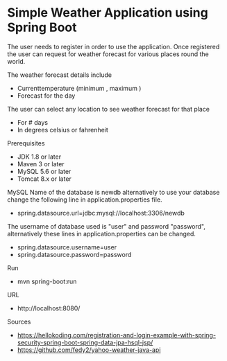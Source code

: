 # Simple Weather Application using Spring Boot
The user needs to register in order to use the application.
Once registered the user can request for weather forecast for various places round the world.

The weather forecast details include
 - Currenttemperature (minimum , maximum )
 - Forecast for the day
 
The user can select any location to see weather forecast for that place
 - For # days
 - In degrees celsius or fahrenheit
 
Prerequisites
 - JDK 1.8 or later
 - Maven 3 or later
 - MySQL 5.6 or later
 - Tomcat 8.x or later
 
MySQL
Name of the database is newdb alternatively to use your database change the following line in application.properties file.
 - spring.datasource.url=jdbc:mysql://localhost:3306/newdb

The username of database used is "user" and password "password", alternatively these lines in application.properties can be changed.
 - spring.datasource.username=user
 - spring.datasource.password=password

Run
 - mvn spring-boot:run 

URL
 -  http://localhost:8080/
 
 Sources
 -   https://hellokoding.com/registration-and-login-example-with-spring-security-spring-boot-spring-data-jpa-hsql-jsp/
 -   https://github.com/fedy2/yahoo-weather-java-api


